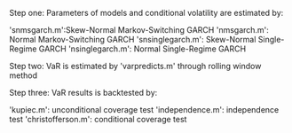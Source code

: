 Step one: Parameters of models and conditional volatility are estimated by:

'snmsgarch.m':Skew-Normal Markov-Switching GARCH
'nmsgarch.m': Normal Markov-Switching GARCH
'snsinglegarch.m': Skew-Normal Single-Regime GARCH
'nsinglegarch.m': Normal Single-Regime GARCH

Step two: VaR is estimated by 'varpredicts.m' through rolling window method

Step three: VaR results is backtested by:

'kupiec.m': unconditional coverage test
'independence.m': independence test
'christofferson.m': conditional coverage test 
